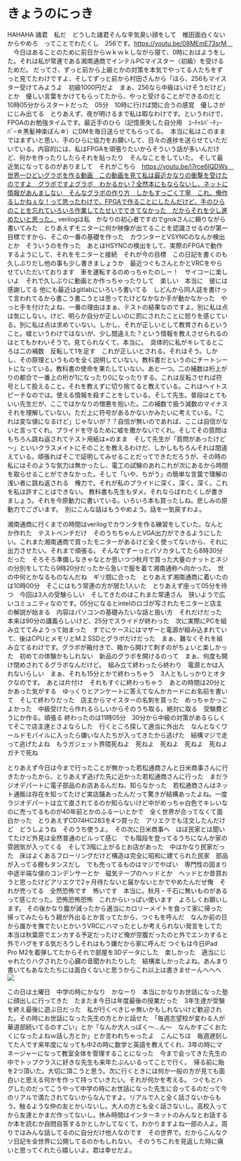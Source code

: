 # きょうのにっき
HAHAHA 諸君　私だ　どうした諸君そんな辛気臭い顔をして　椎田面白くないからやめろ　ってことでわたくし　256です。https://youtu.be/08MEmE73srM　
　今日はあることのために前日からｗｋｗｋしながら寝て、0時におはようをした。それは私が常連である湘南通商でインテルPCマイスター〈初級〉を受けるためだ。
だってさ、ずっと前から上級とかの対策を本気でやってる人たちをずっと見てたわけですよ、そしてずっと前から村田さんから「ほら、256もマイスター受けてみようよ　初級1000円だよ　まぁ、256なら中級はいけそうだけど」とか　優しい言葉をかけてもらってたから、やっと受けることができるのだと
10時05分からスタートだった　05分　10時に行けば間に合うの感覚　優しさがにじみ出てる　とりあえず、夜が明けるまで私は暇なわけです。というわけで、FPGAのお勉強タイムです。最近手のひら（記憶喪失した自分用　ﾕｰﾁｬﾙﾊﾞｰﾁｭｰﾊﾞｰ☆黒髪神楽ぽん☆）にDMを毎日送らせてもらってる。　本当に私はこのままではまずいと思い、手のひらに協力をお願いして、日々の進捗を送らせていただいている。内容的には、私はFPGAを頑張りたいからそういう話が多いんだけど、何かを作ったりしたらそれを貼ったり　そんなことをしていた。
そして最近気になってるのがありまして　それがこちら　https://youtu.be/l7rce6IQDWs　世界一ひどいグラボを作る動画　この動画を見て私は最近かなりの衝撃を受けたのですよ　グラボですよグラボ　わかるかい？全然本にもならないし、ネットに情報があんましない　そんなグラボの作り方　しかもすっごく丁寧　これ、俺作るしかねぇな！って思ったわけで、FPGAで作ることにしたんだけど、手のひらのことを忘れていろいろ作業してたせいでできてなかった　だからそれを少し進めたいと思った。
verilogは私　かなりの初心者ですのでgrokさんに頼りながら書いてみた　とりあえずモニターに何か映像が出てることを認識させるのが第一目標ですから、そこの一番の基礎を作った　カウンターとVSYNCのなんか検出とか　そういうのを作った　あとはHSYNCの検出をして、実際のFPGAで動作するようにして、それをモニターと接続　それが今の目標　この日記を書くのも久しぶりだし他の事も少し書きましょうか　最近つぐもさんとかとVRCをやらせていただいております　車を運転するのめっちゃたのしー！　サイコーに楽しいよ　それで久しぶりに動画とか作っちゃったりして　楽しい　本当に　彼には感謝してる
他にも最近はgitlabにいろいろ書いてる　しどんから同人誌を書けって言われてるから書こう書こうとは思ってたけどなかなか手が動かなかった　やっと手を付けたよね、一番の理由はまぁ、テストの結果なのですよ。別に私は点は気にしない。けど、明らか自分が正しいのに罰にされたことに怒りを感じている。別に私は点は求めていない。しかし、それが正しいとして教育されるということ。嘘というわけではないが、少し間違えた？という情報を教えさせられるのはとてもかわいそうで。見てられなくて。本当に。　具体的に私がキレてるところは二の補数　反転して1を足す　これが正しいとされる。それはそう。しかし、その原理というものを全く説明していない。教科書だというのにチートシートになっている。教科書の使命を果たしていない。あと一つ。二の補数は桁上がりの都合で一番上の桁が1になったり0になったりする。これは反転させれば符号として扱えること。それを教えずに切り捨てると教えている。これはヘイトスピーチなのでは。使える情報を殺すことをしている。そして先生。普段はとてもいい先生だが、ここではかなりの憎悪を抱いた。二の補数で扱う減数のマイナス　それを理解していない。ただ上に符号があるかないかみたいに考えている。「これは変な値になるけど」じゃないが？？自信が無いのであれば、ここは自信がないと言ってくれ。プライドを守るために嘘を撒かないでくれ。そしてその質問はもちろん跳ね返されてテスト用紙は×のまま　そして先生が「質問があったけど～」といいクラスメイトにそのことを教えるわけだ、しかしもちろんそれは間違えている。頑張ればそこで証明してみせることだってできただろうが、その時の私にはそのような気力は無かったし、電工の試験のあれこれが次にあるから時間を取らせることができなかった。そして「いや、ちがう」の簡単な言葉で理解の浅い者に跳ね返される　権力で。それが私のプライドに深く。深く。深く。これを私は許すことはできない。
教科書も先生もダメ。それならばわたくしが書きましょう。それを今原動力に書いている。いろいろ本も買ったしね。悲しみの原動力でございます。　別にこんな話はもうやめよう。話を一気戻すわよ。

湘南通商に行くまでの時間はverilogでカウンタを作る練習をしていた。なんとか作れた　テストベンチだけ　そのうちちゃんとVGA出力ができるようにしたい。これまた湘南通商で買ったモニターがあるけど全く使ってないから、それに出力させたい。それまで頑張る。
そんなでずーっとパソカタしてたら8時30分だった　そろそろ準備しなきゃなとか思いつつ秋月で買った大量のナットとネジの分別をしてたら9時20分だったから急いで服を着て湘南通称へ向かった。　世の中何とかなるものなんだね　ギリ間に合った　とりあえず湘南通商に着いたのは10時00分　そこにはもう常連の方が居た1人いた　とりあえず座って05分を待つ　今回は3人の受験らしい　そしてきたのはこれまた常連さん　狭いようで広いコミュニティなのです。05分になるとintelのロゴが写されたモニターと店主の解説が始まる　内容はパソコンの基礎みたいな話と扱い方　それだけだった　本来は90分の講義らしいけど、25分でスライドが終わった　次に実際にPCを組み立ててみようって始まった　すでにケースにはマザーと電源が組み込まれていて、後はCPUとメモリとM.2 SSDとグラボだけだった　まぁ、難なくそれを組み立てるわけです。グラボが箱付きで、箱から開けて刺すのがちょいと楽しかった　初めての体験かもしれない　新品のグラボを開けるのって　まぁ、何度も開け閉めされてるグラボなんだけど。　組み立て終わったら終わり　電源とかは入れないらしい　まぁ、それも15分とかで終わっちゃう　3人ともしっかりとオタクなのです。　あとは片付け　それもすぐに終わっちゃう　あとの時間は20分とかあった気がする　ゆっくりとアンケートに答えてなんかカードにお名前を書いて　そして終わりだった　店主からマイスターの名刺を貰った　めっちゃかっこよかった　中級受けたら作れるらしいからそのうち取る。絶対に取る　受験費どうにか作る。頑張る
終わったのは11時05分　30分から中級の対策があるらしくてそこで店主達とさよならした　行くところ探して適当に外出た　なんとなくワールドモバイルに入ったら嫌いな人たちが入ってきたから逃げた　結構マジで走って逃げたよね　もうガジェット界隈死ねよ　死ねよ　死ねよ　死ねよ　死ねよ　ガチで死ね

とりあえず今日は今まで行ったことが無かった若松通商さんと日米商事さんに行きたかったから、とりあえず逃げた先に近かった若松通商さんに行った　まだラジオデパートに電子部品のお店あるんだね、知らなかった　若松通商さんはネット通販は存在を知ってたけど実店舗あったんだって驚きが結構あったよね。一度ラジオデパートは立て直されてるのか知らないけど中がめっちゃ白色でキレいなのに売ってるものが40年前とかのふるーいとかで　全く世界が合ってなくて面白かった　とりあえずCD74HC283を4つ買った　アリエクでも注文したんだけど　どうしようね　そのうち使うよ。　その次に日米商事へ　ほぼ民家とは聞いてたけど外見は全然普通のビルって感じ　でも階段を登ってるうちになんか家の雰囲気が入ってくる　そして3階に上がるとお店があった　中はかなり民家だった　床はよくあるフローリングだけど構造は完全に昭和に建てられた民家　部品が入ってる棚もタンスだし　でも売ってるものはマジでやばい　専門性の固まり　中途半端な値のコンデンサーとか　磁気テープのヘッドとか　ヘッドとか昔買おうと思ったけどアリエクで2ヶ月待たないと届かないとかでやめたんだぜ俺　それが売ってる　全然恐怖です　怖いです　本当に。秋月・千石に無いものがあるって感じだった。恐怖恐怖恐怖　これからいっぱい使います　よろしくお願いします。
その後かなり腹が減ったから適当にカロリーメイトを食って家に帰った　帰ってみたらもう親が外出るとか言ってたから、つぐもを呼んだ　なんか前の日から誰かを撫でたいとかいうVRCにハマったとしか考えられない発言をしてた　本当は秋葉原でエンカする予定だったけど俺が空腹だったのと外でエンカすると外でハグをする気だろうしそれはもう嫌だから家に呼んだ
つぐもは今日iPad Pro M2を着弾してたからそれで部屋を3Dデータにした　楽しかった　適当にじゃれたりハグされたり心臓の音聞かれたりした　結構楽しかったよね。あんまり書いてもあなたたちには面白くないと思うからこれ以上は書きませーんへへへ
<img src="img/20250315/discord.png">

この日は土曜日　中学の時にかなり　かなーり　本当にかなりお世話になった塾に顔出しに行ってきた　たまたま今日は年度最後の授業だった　3年生達が受験を終え最後に遊ぶ日だった　私が行くべきじゃ無いかもしれないけど歓迎された。その時にお世話になった先生の方とかと話せた　「毎週志望校が変わる人が華道部続いてるのすごい」とか「なんか大人っぽく～…ん～　なんかすごくおたくになったよねｗ話し方とか」とか言われちゃったよ　こんにちは　毎週遅刻してた人です来年度になっても中2の時に数学と英語を教えてくれ、3年の時にマネージャーになって教室全体を管理することになった　今まで会ってきた先生の中でトップクラスに好きな先生も来年たぶんいるってことで行く。　帰る前に飴を2つ頂いた。大切に頂こうと思う。次に行くときには何か一般の方が見ても面白いと思える何かを作って持っていきたい。それが何かを考える。
つぐもとハグしたのだってこうやって中学の時にお世話になった先生に合ってるのだって今のリアルで満たされてないからなんですよ。リアルで人と全く話さないからもう。触るような仲の友とかいないし。大人の方とも全く話さないし。高校入ってから友達とかまだ作ってないし。休み時間はインターネットのみんなとお話するか本を読むか自問自答するかとしかしてなくて。わかりますよね一部の人よ。周りではみんな話してるのに自分だけ他人なのです　その世界で。だからこんなクソ日記を全世界に公開してるのかもしれない。
そのうちこれを見返した時に痛いと思ってくれたら嬉しいよ。君は幸せだよ。